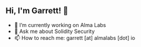 ## Hi, I'm Garrett! 👋

- 🔭 I’m currently working on Alma Labs
- 💬 Ask me about Solidity Security
- 📫 How to reach me: garrett [at] almalabs [dot] io
